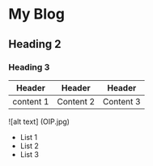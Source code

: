# My Blog

## Heading 2


### Heading 3

| Header | Header | Header |
|---|---|---|
| content 1 | Content 2 | Content 3|



![alt text] (OIP.jpg)



- List 1
- List 2
- List 3
